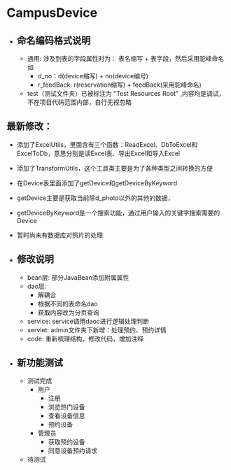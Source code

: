 # CampusDevice

- 命名编码格式说明 
  --
  - 通用: 涉及到表的字段属性时为： 表名缩写 + 表字段，然后采用驼峰命名如
    - d_no：d(device缩写) + no(device编号)
    - r_feedBack: r(reservation缩写) + feedBack(采用驼峰命名)
  - test（测试文件夹）已被标注为 "Test Resources Root" ,内容均是调试，不在项目代码范围内部，自行无视忽略
  
  
最新修改：
--
- 添加了ExcelUtils，里面含有三个函数：ReadExcel、DbToExcel和ExcelToDb，意思分别是读Excel表、导出Excel和导入Excel
- 添加了TransformUtils，这个工具类主要是为了各种类型之间转换的方便
- 在Device表里面添加了getDevice和getDeviceByKeyword
- getDevice主要是获取当前除d_photo以外的其他的数据，
- getDeviceByKeyword是一个搜索功能，通过用户输入的关键字搜索需要的Device
- 暂时尚未有数据库对照片的处理

- 修改说明 
  --
  - bean层: 部分JavaBean添加附属属性
  - dao层:
    - 解耦合
    - 根据不同的表命名dao
    - 获取内容改为分页查询
  - service: service调用daoc进行逻辑处理判断
  - servlet: admin文件夹下新增：处理预约、预约详情
  - code: 重新梳理结构，修改代码，增加注释
- 新功能测试
  -
  - 测试完成
    - 用户
        - 注册
        - 浏览热门设备 
        - 查看设备信息         
        - 预约设备
    - 管理员
        - 获取预约设备
        - 同意设备预约请求
  - 待测试
